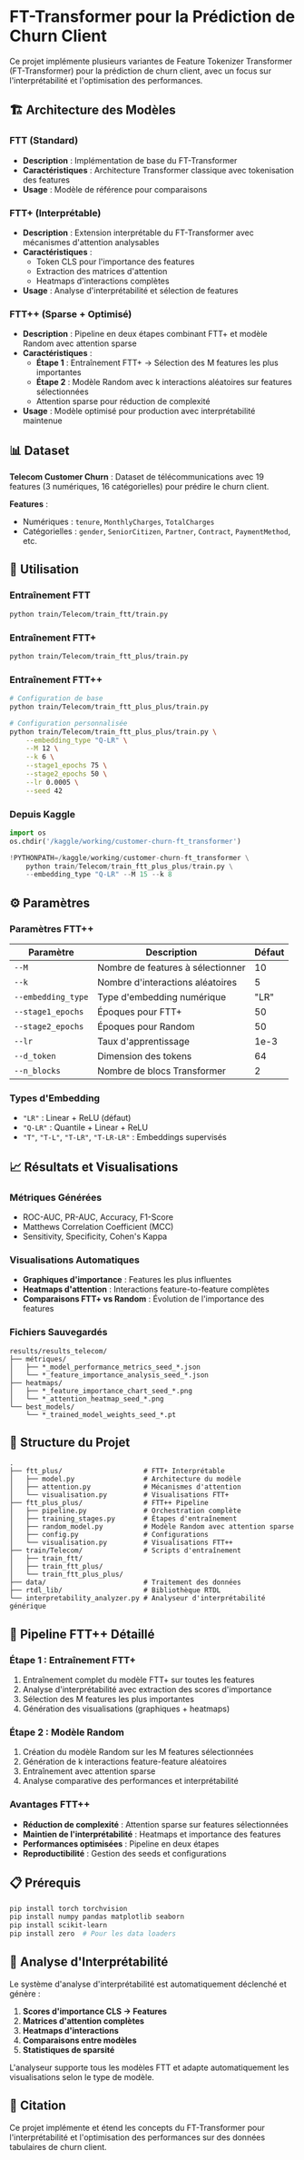 # FT-Transformer pour la Prédiction de Churn Client

Ce projet implémente plusieurs variantes de Feature Tokenizer Transformer (FT-Transformer) pour la prédiction de churn client, avec un focus sur l'interprétabilité et l'optimisation des performances.

## 🏗️ Architecture des Modèles

### **FTT (Standard)**
- **Description** : Implémentation de base du FT-Transformer
- **Caractéristiques** : Architecture Transformer classique avec tokenisation des features
- **Usage** : Modèle de référence pour comparaisons

### **FTT+ (Interprétable)**
- **Description** : Extension interprétable du FT-Transformer avec mécanismes d'attention analysables
- **Caractéristiques** :
  - Token CLS pour l'importance des features
  - Extraction des matrices d'attention
  - Heatmaps d'interactions complètes
- **Usage** : Analyse d'interprétabilité et sélection de features

### **FTT++ (Sparse + Optimisé)**
- **Description** : Pipeline en deux étapes combinant FTT+ et modèle Random avec attention sparse
- **Caractéristiques** :
  - **Étape 1** : Entraînement FTT+ → Sélection des M features les plus importantes
  - **Étape 2** : Modèle Random avec k interactions aléatoires sur features sélectionnées
  - Attention sparse pour réduction de complexité
- **Usage** : Modèle optimisé pour production avec interprétabilité maintenue

## 📊 Dataset

**Telecom Customer Churn** : Dataset de télécommunications avec 19 features (3 numériques, 16 catégorielles) pour prédire le churn client.

**Features** :
- Numériques : `tenure`, `MonthlyCharges`, `TotalCharges`
- Catégorielles : `gender`, `SeniorCitizen`, `Partner`, `Contract`, `PaymentMethod`, etc.

## 🚀 Utilisation

### **Entraînement FTT**
```bash
python train/Telecom/train_ftt/train.py
```

### **Entraînement FTT+**
```bash
python train/Telecom/train_ftt_plus/train.py
```

### **Entraînement FTT++**
```bash
# Configuration de base
python train/Telecom/train_ftt_plus_plus/train.py

# Configuration personnalisée
python train/Telecom/train_ftt_plus_plus/train.py \
    --embedding_type "Q-LR" \
    --M 12 \
    --k 6 \
    --stage1_epochs 75 \
    --stage2_epochs 50 \
    --lr 0.0005 \
    --seed 42
```

### **Depuis Kaggle**
```python
import os
os.chdir('/kaggle/working/customer-churn-ft_transformer')

!PYTHONPATH=/kaggle/working/customer-churn-ft_transformer \
    python train/Telecom/train_ftt_plus_plus/train.py \
    --embedding_type "Q-LR" --M 15 --k 8
```

## ⚙️ Paramètres

### **Paramètres FTT++**
| Paramètre | Description | Défaut |
|-----------|-------------|---------|
| `--M` | Nombre de features à sélectionner | 10 |
| `--k` | Nombre d'interactions aléatoires | 5 |
| `--embedding_type` | Type d'embedding numérique | "LR" |
| `--stage1_epochs` | Époques pour FTT+ | 50 |
| `--stage2_epochs` | Époques pour Random | 50 |
| `--lr` | Taux d'apprentissage | 1e-3 |
| `--d_token` | Dimension des tokens | 64 |
| `--n_blocks` | Nombre de blocs Transformer | 2 |

### **Types d'Embedding**
- `"LR"` : Linear + ReLU (défaut)
- `"Q-LR"` : Quantile + Linear + ReLU
- `"T"`, `"T-L"`, `"T-LR"`, `"T-LR-LR"` : Embeddings supervisés

## 📈 Résultats et Visualisations

### **Métriques Générées**
- ROC-AUC, PR-AUC, Accuracy, F1-Score
- Matthews Correlation Coefficient (MCC)
- Sensitivity, Specificity, Cohen's Kappa

### **Visualisations Automatiques**
- **Graphiques d'importance** : Features les plus influentes
- **Heatmaps d'attention** : Interactions feature-to-feature complètes
- **Comparaisons FTT+ vs Random** : Évolution de l'importance des features

### **Fichiers Sauvegardés**
```
results/results_telecom/
├── métriques/
│   ├── *_model_performance_metrics_seed_*.json
│   └── *_feature_importance_analysis_seed_*.json
├── heatmaps/
│   ├── *_feature_importance_chart_seed_*.png
│   └── *_attention_heatmap_seed_*.png
└── best_models/
    └── *_trained_model_weights_seed_*.pt
```

## 🔧 Structure du Projet

```
.
├── ftt_plus/                    # FTT+ Interprétable
│   ├── model.py                 # Architecture du modèle
│   ├── attention.py             # Mécanismes d'attention
│   └── visualisation.py         # Visualisations FTT+
├── ftt_plus_plus/               # FTT++ Pipeline
│   ├── pipeline.py              # Orchestration complète
│   ├── training_stages.py       # Étapes d'entraînement
│   ├── random_model.py          # Modèle Random avec attention sparse
│   ├── config.py                # Configurations
│   └── visualisation.py         # Visualisations FTT++
├── train/Telecom/               # Scripts d'entraînement
│   ├── train_ftt/
│   ├── train_ftt_plus/
│   └── train_ftt_plus_plus/
├── data/                        # Traitement des données
├── rtdl_lib/                    # Bibliothèque RTDL
└── interpretability_analyzer.py # Analyseur d'interprétabilité générique
```

## 🎯 Pipeline FTT++ Détaillé

### **Étape 1 : Entraînement FTT+**
1. Entraînement complet du modèle FTT+ sur toutes les features
2. Analyse d'interprétabilité avec extraction des scores d'importance
3. Sélection des M features les plus importantes
4. Génération des visualisations (graphiques + heatmaps)

### **Étape 2 : Modèle Random**
1. Création du modèle Random sur les M features sélectionnées
2. Génération de k interactions feature-feature aléatoires
3. Entraînement avec attention sparse
4. Analyse comparative des performances et interprétabilité

### **Avantages FTT++**
- **Réduction de complexité** : Attention sparse sur features sélectionnées
- **Maintien de l'interprétabilité** : Heatmaps et importance des features
- **Performances optimisées** : Pipeline en deux étapes
- **Reproductibilité** : Gestion des seeds et configurations

## 📋 Prérequis

```bash
pip install torch torchvision
pip install numpy pandas matplotlib seaborn
pip install scikit-learn
pip install zero  # Pour les data loaders
```

## 🔬 Analyse d'Interprétabilité

Le système d'analyse d'interprétabilité est automatiquement déclenché et génère :

1. **Scores d'importance CLS → Features**
2. **Matrices d'attention complètes**
3. **Heatmaps d'interactions**
4. **Comparaisons entre modèles**
5. **Statistiques de sparsité**

L'analyseur supporte tous les modèles FTT et adapte automatiquement les visualisations selon le type de modèle.

## 📝 Citation

Ce projet implémente et étend les concepts du FT-Transformer pour l'interprétabilité et l'optimisation des performances sur des données tabulaires de churn client.